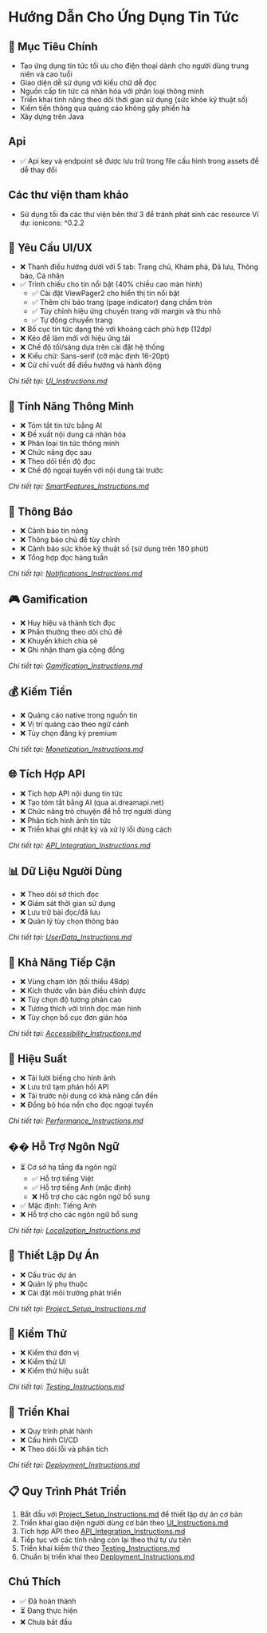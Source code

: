 # Hướng Dẫn Cho Ứng Dụng Tin Tức

## 🎯 Mục Tiêu Chính
- Tạo ứng dụng tin tức tối ưu cho điện thoại dành cho người dùng trung niên và cao tuổi
- Giao diện dễ sử dụng với kiểu chữ dễ đọc
- Nguồn cấp tin tức cá nhân hóa với phân loại thông minh
- Triển khai tính năng theo dõi thời gian sử dụng (sức khỏe kỹ thuật số)
- Kiếm tiền thông qua quảng cáo không gây phiền hà
- Xây dựng trên Java

## Api 
- ✅ Api key và endpoint sẽ được lưu trữ trong file cấu hình trong assets để dễ thay đổi

## Các thư viện tham khảo 
- Sử dụng tối đa các thư viện bên thứ 3 để tránh phát sinh các resource 
Ví dụ: ionicons: ^0.2.2

## 📱 Yêu Cầu UI/UX
- ❌ Thanh điều hướng dưới với 5 tab: Trang chủ, Khám phá, Đã lưu, Thông báo, Cá nhân
- ✅ Trình chiếu cho tin nổi bật (40% chiều cao màn hình)
  - ✅ Cài đặt ViewPager2 cho hiển thị tin nổi bật
  - ✅ Thêm chỉ báo trang (page indicator) dạng chấm tròn
  - ✅ Tùy chỉnh hiệu ứng chuyển trang với margin và thu nhỏ
  - ✅ Tự động chuyển trang
- ❌ Bố cục tin tức dạng thẻ với khoảng cách phù hợp (12dp)
- ❌ Kéo để làm mới với hiệu ứng tải
- ❌ Chế độ tối/sáng dựa trên cài đặt hệ thống
- ❌ Kiểu chữ: Sans-serif (cỡ mặc định 16-20pt)
- ❌ Cử chỉ vuốt để điều hướng và hành động

*Chi tiết tại: [UI_Instructions.md](UI_Instructions.md)*

## 🧠 Tính Năng Thông Minh
- ❌ Tóm tắt tin tức bằng AI
- ❌ Đề xuất nội dung cá nhân hóa
- ❌ Phân loại tin tức thông minh
- ❌ Chức năng đọc sau
- ❌ Theo dõi tiến độ đọc
- ❌ Chế độ ngoại tuyến với nội dung tải trước

*Chi tiết tại: [SmartFeatures_Instructions.md](SmartFeatures_Instructions.md)*

## 🔔 Thông Báo
- ❌ Cảnh báo tin nóng
- ❌ Thông báo chủ đề tùy chỉnh
- ❌ Cảnh báo sức khỏe kỹ thuật số (sử dụng trên 180 phút)
- ❌ Tổng hợp đọc hàng tuần

*Chi tiết tại: [Notifications_Instructions.md](Notifications_Instructions.md)*

## 🎮 Gamification
- ❌ Huy hiệu và thành tích đọc
- ❌ Phần thưởng theo dõi chủ đề
- ❌ Khuyến khích chia sẻ
- ❌ Ghi nhận tham gia cộng đồng

*Chi tiết tại: [Gamification_Instructions.md](Gamification_Instructions.md)*

## 💰 Kiếm Tiền
- ❌ Quảng cáo native trong nguồn tin
- ❌ Vị trí quảng cáo theo ngữ cảnh
- ❌ Tùy chọn đăng ký premium

*Chi tiết tại: [Monetization_Instructions.md](Monetization_Instructions.md)*

## 🌐 Tích Hợp API
- ❌ Tích hợp API nội dung tin tức
- ❌ Tạo tóm tắt bằng AI (qua ai.dreamapi.net)
- ❌ Chức năng trò chuyện để hỗ trợ người dùng
- ❌ Phân tích hình ảnh tin tức
- ❌ Triển khai ghi nhật ký và xử lý lỗi đúng cách

*Chi tiết tại: [API_Integration_Instructions.md](API_Integration_Instructions.md)*

## 📊 Dữ Liệu Người Dùng
- ❌ Theo dõi sở thích đọc
- ❌ Giám sát thời gian sử dụng
- ❌ Lưu trữ bài đọc/đã lưu
- ❌ Quản lý tùy chọn thông báo

*Chi tiết tại: [UserData_Instructions.md](UserData_Instructions.md)*

## 👴 Khả Năng Tiếp Cận
- ❌ Vùng chạm lớn (tối thiểu 48dp)
- ❌ Kích thước văn bản điều chỉnh được
- ❌ Tùy chọn độ tương phản cao
- ❌ Tương thích với trình đọc màn hình
- ❌ Tùy chọn bố cục đơn giản hóa

*Chi tiết tại: [Accessibility_Instructions.md](Accessibility_Instructions.md)*

## 🔋 Hiệu Suất
- ❌ Tải lười biếng cho hình ảnh
- ❌ Lưu trữ tạm phản hồi API
- ❌ Tải trước nội dung có khả năng cần đến
- ❌ Đồng bộ hóa nền cho đọc ngoại tuyến

*Chi tiết tại: [Performance_Instructions.md](Performance_Instructions.md)*

## �� Hỗ Trợ Ngôn Ngữ
- ⏳ Cơ sở hạ tầng đa ngôn ngữ
  - ✅ Hỗ trợ tiếng Việt
  - ✅ Hỗ trợ tiếng Anh (mặc định)
  - ❌ Hỗ trợ cho các ngôn ngữ bổ sung
- ✅ Mặc định: Tiếng Anh
- ❌ Hỗ trợ cho các ngôn ngữ bổ sung

*Chi tiết tại: [Localization_Instructions.md](Localization_Instructions.md)*

## 🔧 Thiết Lập Dự Án
- ❌ Cấu trúc dự án
- ❌ Quản lý phụ thuộc
- ❌ Cài đặt môi trường phát triển

*Chi tiết tại: [Project_Setup_Instructions.md](Project_Setup_Instructions.md)*

## 🧪 Kiểm Thử
- ❌ Kiểm thử đơn vị
- ❌ Kiểm thử UI
- ❌ Kiểm thử hiệu suất

*Chi tiết tại: [Testing_Instructions.md](Testing_Instructions.md)*

## 📲 Triển Khai
- ❌ Quy trình phát hành
- ❌ Cấu hình CI/CD
- ❌ Theo dõi lỗi và phân tích

*Chi tiết tại: [Deployment_Instructions.md](Deployment_Instructions.md)*

## 📋 Quy Trình Phát Triển
1. Bắt đầu với [Project_Setup_Instructions.md](Project_Setup_Instructions.md) để thiết lập dự án cơ bản
2. Triển khai giao diện người dùng cơ bản theo [UI_Instructions.md](UI_Instructions.md)
3. Tích hợp API theo [API_Integration_Instructions.md](API_Integration_Instructions.md)
4. Tiếp tục với các tính năng còn lại theo thứ tự ưu tiên
5. Triển khai kiểm thử theo [Testing_Instructions.md](Testing_Instructions.md)
6. Chuẩn bị triển khai theo [Deployment_Instructions.md](Deployment_Instructions.md)

## Chú Thích
- ✅ Đã hoàn thành
- ⏳ Đang thực hiện
- ❌ Chưa bắt đầu
